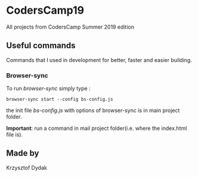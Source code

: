 # CodersCamp19
All projects from CodersCamp Summer 2019 edition

## Useful commands 
Commands that I used in development for better, faster and easier building.
### Browser-sync
To run *browser-sync* simply type :
```
browser-sync start --config bs-config.js
```
the init file *bs-config.js* with options of browser-sync is in main project folder.

**Important**: run a command in mail project folder(i.e. where the index.html file is).

## Made by
Krzysztof Dydak

